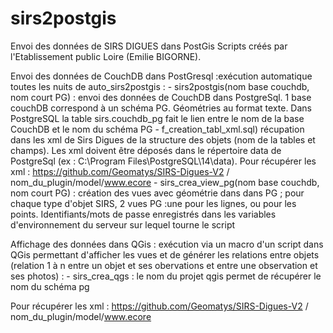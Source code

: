 # sirs2postgis
 Envoi des données de SIRS DIGUES dans PostGis
Scripts créés par l'Etablissement public Loire (Emilie BIGORNE).
 

Envoi des données de CouchDB dans PostGresql :exécution automatique toutes les nuits de auto_sirs2postgis : 
	- sirs2postgis(nom base couchdb, nom court PG) : envoi des données de CouchDB dans PostgreSql. 1 base couchDB correspond à un schéma PG. Géométries au format texte. Dans PostgreSQL la table sirs.couchdb_pg fait le lien entre le nom de la base CouchDB et le nom du schéma PG
	- f_creation_tabl_xml.sql)  récupation dans les xml de Sirs Digues de la structure des objets (nom de la tables et champs). Les xml doivent être déposés dans le répertoire data de PostgreSql (ex : C:\Program Files\PostgreSQL\14\data). Pour récupérer les xml : https://github.com/Geomatys/SIRS-Digues-V2 / nom_du_plugin/model/www.ecore
	- sirs_crea_view_pg(nom base couchdb, nom court PG) : création des vues avec géométrie dans dans PG  ; pour chaque type d'objet SIRS, 2 vues PG :une pour les lignes, ou pour les points.
Identifiants/mots de passe enregistrés dans les variables d'environnement du serveur sur lequel tourne le script


Affichage des données dans QGis : exécution via un macro d'un script dans QGis permettant d'afficher les vues et de générer les relations entre objets (relation 1 à n entre un objet et ses obervations et entre une observation et ses photos) : 
	- sirs_crea_qgs : le nom du projet qgis permet de récupérer le nom du schéma pg


Pour récupérer les xml : https://github.com/Geomatys/SIRS-Digues-V2 / nom_du_plugin/model/www.ecore



